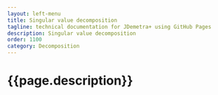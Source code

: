 ```yaml
---
layout: left-menu
title: Singular value decomposition
tagline: technical documentation for JDemetra+ using GitHub Pages
description: Singular value decomposition
order: 1100
category: Decomposition
---
```

# {{page.description}}